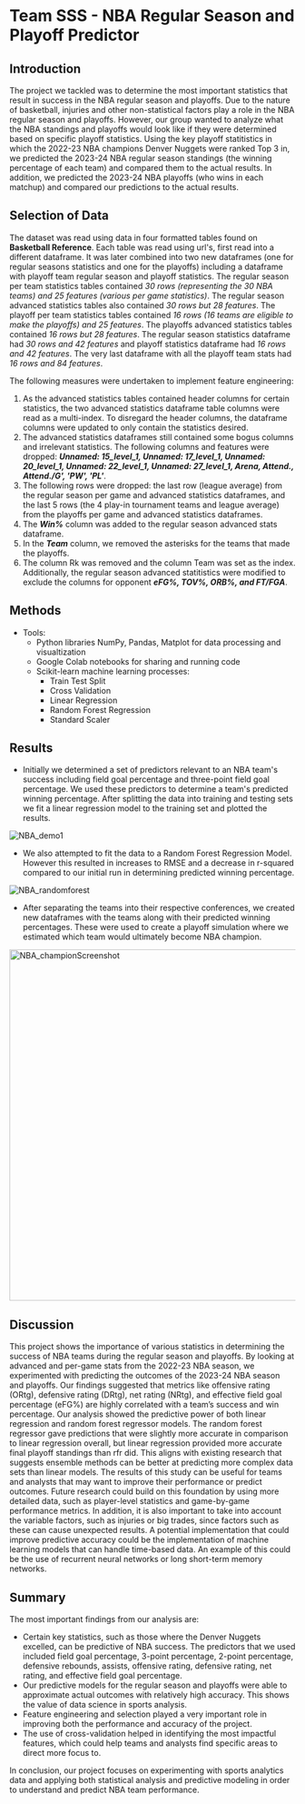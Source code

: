 # Team SSS - NBA Regular Season and Playoff Predictor
## Introduction
The project we tackled was to determine the most important statistics that result in success in the NBA regular season and playoffs. Due to the nature of basketball, injuries and other non-statistical factors play a role in the NBA regular season and playoffs. However, our group wanted to analyze what the NBA standings and playoffs would look like if they were determined based on specific playoff statistics. Using the key playoff statitistics in which the 2022-23 NBA champions Denver Nuggets were ranked Top 3 in, we predicted the 2023-24 NBA regular season standings (the winning percentage of each team) and compared them to the actual results. In addition, we predicted the 2023-24 NBA playoffs (who wins in each matchup) and compared our predictions to the actual results.
## Selection of Data
The dataset was read using data in four formatted tables found on **Basketball Reference**. Each table was read using url's, first read into a different dataframe. It was later combined into two new dataframes (one for regular seasons statistics and one for the playoffs) including a dataframe with playoff team regular season and playoff statistics. The regular season per team statistics tables contained _30 rows (representing the 30 NBA teams) and 25 features (various per game statistics)_. The regular season advanced statistics tables also contained _30 rows but 28 features_.  The playoff per team statistics tables contained _16 rows (16 teams are eligible to make the playoffs) and 25 features_. The playoffs advanced statistics tables contained _16 rows but 28 features_. The regular season statistics dataframe had _30 rows and 42 features_ and playoff statistics dataframe had _16 rows and 42 features_. The very last dataframe with all the playoff team stats had _16 rows and 84 features_.

The following measures were undertaken to implement feature engineering:
  1. As the advanced statistics tables contained header columns for certain statistics, the two advanced statistics dataframe table columns were read as a multi-index. To disregard the header         columns, the dataframe columns were updated to only contain the statistics desired.
  2. The advanced statistics dataframes still contained some bogus columns and irrelevant statistics. The following columns and features were dropped: _**Unnamed: 15_level_1, Unnamed:            17_level_1, Unnamed: 20_level_1, Unnamed: 22_level_1, Unnamed: 27_level_1, Arena, Attend., Attend./G', 'PW', 'PL'**_.
  3. The following rows were dropped: the last row (league average) from the regular season per game and advanced statistics dataframes, and the last 5 rows (the 4 play-in tournament teams and league average) from the playoffs per game and advanced statistics dataframes.
  4. The **_Win%_** column was added to the regular season advanced stats dataframe.
  5. In the _**Team**_ column, we removed the asterisks for the teams that made the playoffs.
  6. The column Rk was removed and the column Team was set as the index. Additionally, the regular season advanced statitistics were modified to exclude the columns for opponent _**eFG%, TOV%, ORB%, and FT/FGA**_.
## Methods
- Tools:
  - Python libraries NumPy, Pandas, Matplot for data processing and visualtization
  - Google Colab notebooks for sharing and running code
  - Scikit-learn machine learning processes:
    - Train Test Split
    - Cross Validation
    - Linear Regression
    - Random Forest Regression
    - Standard Scaler

## Results
- Initially we determined a set of predictors relevant to an NBA team's success including field goal percentage and three-point field goal percentage. We used these predictors to determine a team's predicted winning percentage. After splitting the data into training and testing sets we fit a linear regression model to the training set and plotted the results.
  
![NBA_demo1](https://github.com/harisj739/CST383_TeamSSS_FinalProject/assets/126642844/ab5b6d5e-7533-49f3-9969-443e921dbdf9)

- We also attempted to fit the data to a Random Forest Regression Model. However this resulted in increases to RMSE and a decrease in r-squared compared to our initial run in determining predicted winning percentage.
  
![NBA_randomforest](https://github.com/harisj739/CST383_TeamSSS_FinalProject/assets/126642844/fd37d269-5846-4ed0-b18b-b36334d9fbe9)

- After separating the teams into their respective conferences, we created new dataframes with the teams along with their predicted winning percentages. These were used to create a playoff simulation where we estimated which team would ultimately become NBA champion.
<img width="618" alt="NBA_championScreenshot" src="https://github.com/harisj739/CST383_TeamSSS_FinalProject/assets/126642844/c2575f99-2ca0-41a5-9bb7-ce511b1ebd5f">


## Discussion
This project shows the importance of various statistics in determining the success of NBA teams during the regular season and playoffs. By looking at advanced and per-game stats from the 2022-23 NBA season, we experimented with predicting the outcomes of the 2023-24 NBA season and playoffs. Our findings suggested that metrics like offensive rating (ORtg), defensive rating (DRtg), net rating (NRtg), and effective field goal percentage (eFG%) are highly correlated with a team’s success and win percentage. 
Our analysis showed the predictive power of both linear regression and random forest regressor models. The random forest regressor gave predictions that were slightly more accurate in comparison to linear regression overall, but linear regression provided more accurate final playoff standings than rfr did. This aligns with existing research that suggests ensemble methods can be better at predicting more complex data sets than linear models.
The results of this study can be useful for teams and analysts that may want to improve their performance or predict outcomes. Future research could build on this foundation by using more detailed data, such as player-level statistics and game-by-game performance metrics. In addition, it is also important to take into account the variable factors, such as injuries or big trades, since factors such as these can cause unexpected results. A potential implementation that could improve predictive accuracy could be the implementation of machine learning models that can handle time-based data. An example of this could be the use of recurrent neural networks or long short-term memory networks.

## Summary
The most important findings from our analysis are:

- Certain key statistics, such as those where the Denver Nuggets excelled, can be predictive of NBA success. The predictors that we used included field goal percentage, 3-point percentage, 2-point percentage, defensive rebounds, assists, offensive rating, defensive rating, net rating, and effective field goal percentage.
- Our predictive models for the regular season and playoffs were able to approximate actual outcomes with relatively high accuracy. This shows the value of data science in sports analysis.
- Feature engineering and selection played a very important role in improving both the performance and accuracy of the project.
- The use of cross-validation helped in identifying the most impactful features, which could help teams and analysts find specific areas to direct more focus to.

In conclusion, our project focuses on experimenting with sports analytics data and applying both statistical analysis and predictive modeling in order to understand and predict NBA team performance.

